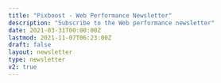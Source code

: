 ```yaml
---
title: "Pixboost - Web Performance Newsletter"
description: "Subscribe to the Web performance newsletter"
date: 2021-03-31T00:00:00Z
lastmod: 2021-11-07T06:23:00Z
draft: false
layout: newsletter
type: newsletter
v2: true
---
```



